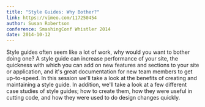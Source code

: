 ```yaml
---
title: "Style Guides: Why Bother?"
link: https://vimeo.com/117250454
author: Susan Robertson
conference: SmashingConf Whistler 2014
date: 2014-10-12
---
```


Style guides often seem like a lot of work, why would you want to bother doing one? A style guide can increase performance of your site, the quickness with which you can add on new features and sections to your site or application, and it's great documentation for new team members to get up-to-speed. In this session we'll take a look at the benefits of creating and maintaining a style guide. In addition, we'll take a look at a few different case studies of style guides; how to create them, how they were useful in cutting code, and how they were used to do design changes quickly.
